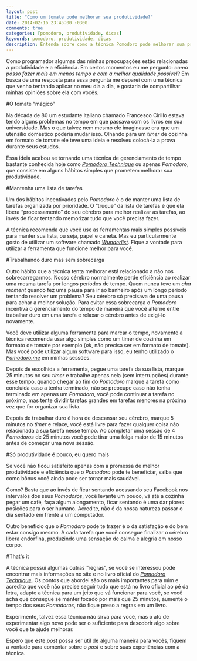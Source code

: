 ```yaml
---
layout: post
title: "Como um tomate pode melhorar sua produtividade?"
date: 2014-02-16 23:45:00 -0300
comments: true
categories: [pomodoro, produtividade, dicas]
keywords: pomodoro, produtividade, dicas
description: Entenda sobre como a técnica Pomodoro pode melhorar sua produtividade.
---
```


Como programador algumas das minhas preocupações estão relacionadas a produtividade e a eficiência. Em certos momentos eu me pergunto: _como posso fazer mais em menos tempo e com a melhor qualidade possível?_ Em busca de uma resposta para essa pergunta me deparei com uma técnica que venho tentando aplicar no meu dia a dia, e gostaria de compartilhar minhas opiniões sobre ela com vocês.

<!--more-->

#O tomate “mágico”

Na década de 80 um estudante italiano chamado Francesco Cirillo estava tendo alguns problemas no tempo em que passava com os livros em sua universidade. Mas o que talvez nem mesmo ele imaginasse era que um utensilio doméstico poderia mudar isso. Olhando para um _timer_ de cozinha em formato de tomate ele teve uma ideia e resolveu colocá-la a prova durante seus estudos. 

Essa ideia acabou se tornando uma técnica de gerenciamento de tempo bastante conhecida hoje como [_Pomodoro Technique_](http://pomodorotechnique.com/) ou apenas _Pomodoro_, que consiste em alguns hábitos simples que prometem melhorar sua produtividade.

#Mantenha uma lista de tarefas

Um dos hábitos incentivados pelo _Pomodoro_ é o de manter uma lista de tarefas organizada por prioridade. O “truque” da lista de tarefas é que ela libera “processamento” do seu cérebro para melhor realizar as tarefas, ao invés de ficar tentando memorizar tudo que você precisa fazer.

A técnica recomenda que você use as ferramentas mais simples possíveis para manter sua lista, ou seja, papel e caneta. Mas eu particularmente gosto de utilizar um software chamado [_Wunderlist_](https://www.wunderlist.com/en/). Fique a vontade para utilizar a ferramenta que funcione melhor para você.

#Trabalhando duro mas sem sobrecarga

Outro hábito que a técnica tenta melhorar está relacionado a não nos sobrecarregarmos. Nosso cérebro normalmente perde eficiência ao realizar uma mesma tarefa por longos períodos de tempo. Quem nunca teve um _aha moment_ quando fez uma pausa para ir ao banheiro após um longo período tentando resolver um problema? Seu cérebro só precisava de uma pausa para achar a melhor solução. Para evitar essa sobrecarga o _Pomodoro_ incentiva o gerenciamento do tempo de maneira que você alterne entre trabalhar duro em uma tarefa e relaxar o cérebro antes de exigi-lo novamente.

Você deve utilizar alguma ferramenta para marcar o tempo, novamente a técnica recomenda usar algo simples como um timer de cozinha em formato de tomate por exemplo (_ok_, não precisa ser em formato de tomate). Mas você pode utilizar algum software para isso, eu tenho utilizado o [_Pomodoro.me_](http://www.pomodoro.me/) em minhas sessões.

Depois de escolhida a ferramenta, pegue uma tarefa da sua lista, marque 25 minutos no seu _timer_ e trabalhe apenas nela (sem interrupções) durante esse tempo, quando chegar ao fim do _Pomodoro_ marque a tarefa como concluída caso a tenha terminado, não se preocupe caso não tenha terminado em apenas um _Pomodoro_, você pode continuar a tarefa no próximo, mas tente dividir tarefas grandes em tarefas menores na próxima vez que for organizar sua lista.

Depois de trabalhar duro é hora de descansar seu cérebro, marque 5 minutos no _timer_ e relaxe, você está livre para fazer qualquer coisa não relacionada a sua tarefa nesse tempo. Ao completar uma sessão de 4 _Pomodoros_ de 25 minutos você pode tirar uma folga maior de 15 minutos antes de começar uma nova sessão.

#Só produtividade é pouco, eu quero mais

Se você não ficou satisfeito apenas com a promessa de melhor produtividade e eficiência que o _Pomodoro_ pode te beneficiar, saiba que como bônus você ainda pode ser tornar mais saudável.

Como? Basta que ao invés de ficar sentando acessando seu Facebook nos intervalos dos seus _Pomodoros_, você levante um pouco, vá até a cozinha pegar um café, faça algum alongamento, ficar sentando é uma dar piores posições para o ser humano. Acredite, não é da nossa natureza passar o dia sentado em frente a um computador.

Outro beneficio que o _Pomodoro_ pode te trazer é o da satisfação e do bem estar consigo mesmo. A cada tarefa que você consegue finalizar o cérebro libera endorfina, produzindo uma sensação de calma e alegria em nosso corpo.

#That's it

A técnica possui algumas outras “regras”, se você se interessou pode encontrar mais informações no site e no livro oficial do [_Pomodoro Technique_](http://pomodorotechnique.com/). Os pontos que abordei são os mais importantes para mim e acredito que você não precise seguir tudo que está no livro oficial ao pé da letra, adapte a técnica para um jeito que vá funcionar para você, se você acha que consegue se manter focado por mais que 25 minutos, aumente o tempo dos seus _Pomodoros_, não fique preso a regras em um livro.

Experimente, talvez essa técnica não sirva para você, mas o ato de experimentar algo novo pode ser o suficiente para descobrir algo sobre você que te ajude melhorar. 

Espero que este _post_ possa ser útil de alguma maneira para vocês, fiquem a vontade para comentar sobre o _post_ e sobre suas experiências com a técnica.